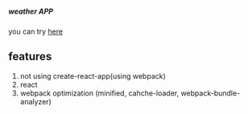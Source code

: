 ##### weather APP

you can try [here](https://0529bill.github.io/weather_app/index.html)

## features

1. not using create-react-app(using webpack)
2. react
3. webpack optimization (minified, cahche-loader, webpack-bundle-analyzer)
